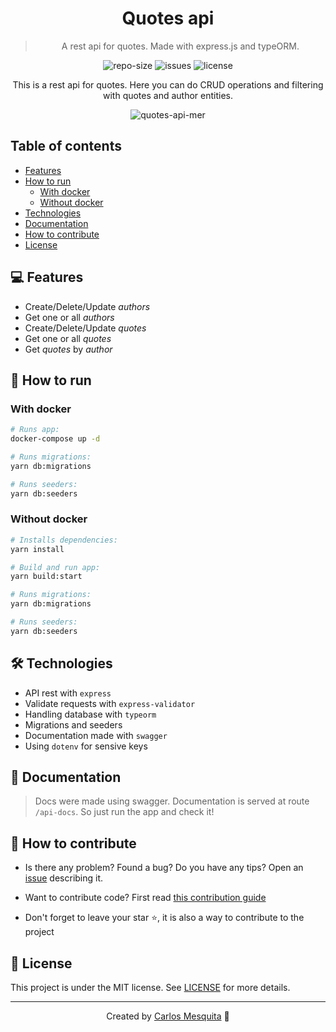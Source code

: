 <div align="center">
  <h1>
    Quotes api
  </h1>
  <blockquote>
    A rest api for quotes. Made with express.js and typeORM.
  </blockquote>
  <div id="badges">
    <img src="https://img.shields.io/github/repo-size/carlos3g/expo-starter?color=4000FF" alt="repo-size" />
    <img src="https://img.shields.io/github/issues-raw/carlos3g/expo-starter?color=4000FF" alt="issues" />
    <img src="https://img.shields.io/badge/license-MIT-4000FF" alt="license" />
  </div>
</div>

<div align="center">

This is a rest api for quotes. Here you can do CRUD operations and filtering with quotes and author entities.

![quotes-api-mer](https://user-images.githubusercontent.com/52337966/210654966-11a7cdea-a494-4977-916d-ebf7d7c508fe.png)

</div>

## Table of contents

- [Features](#-features)
- [How to run](#-how-to-run)
  - [With docker](#with-docker)
  - [Without docker](#without-docker)
- [Technologies](#-technologies)
- [Documentation](#-documentation)
- [How to contribute](#-how-to-contribute)
- [License](#-license)

## 💻 Features

- Create/Delete/Update _authors_
- Get one or all _authors_
- Create/Delete/Update _quotes_
- Get one or all _quotes_
- Get _quotes_ by _author_

## 🚀 How to run

### With docker

```bash
# Runs app:
docker-compose up -d

# Runs migrations:
yarn db:migrations

# Runs seeders:
yarn db:seeders
```

### Without docker

```bash
# Installs dependencies:
yarn install

# Build and run app:
yarn build:start

# Runs migrations:
yarn db:migrations

# Runs seeders:
yarn db:seeders
```

## 🛠 Technologies

- API rest with `express`
- Validate requests with `express-validator`
- Handling database with `typeorm`
- Migrations and seeders
- Documentation made with `swagger`
- Using `dotenv` for sensive keys

## 📝 Documentation

> Docs were made using swagger.
> Documentation is served at route `/api-docs`. So just run the app and check it!

## 🤝 How to contribute

- Is there any problem? Found a bug? Do you have any tips? Open an [issue](https://github.com/carlos3g/expo-starter/issues) describing it.

- Want to contribute code? First read [this contribution guide](https://github.com/firstcontributions/first-contributions)

- Don't forget to leave your star ⭐, it is also a way to contribute to the project

## 📝 License

This project is under the MIT license. See [LICENSE](LICENSE) for more details.

---

<div align="center">

Created by [Carlos Mesquita](https://github.com/carlos3g) 💜

</div>
